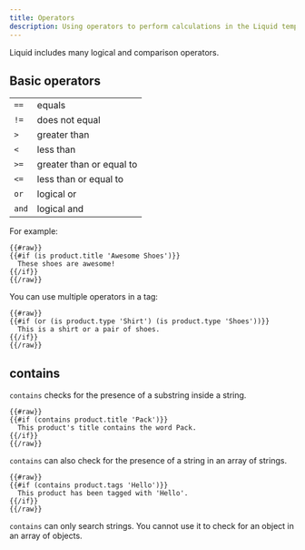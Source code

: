 ```yaml
---
title: Operators
description: Using operators to perform calculations in the Liquid template language.
---
```


Liquid includes many logical and comparison operators.

## Basic operators

<table>
  <tbody>
    <tr>
      <td><code>==</code></td>
      <td>equals</td>
    </tr>
    <tr>
      <td><code>!=</code></td>
      <td>does not equal</td>
    </tr>
    <tr>
      <td><code>&gt;</code></td>
      <td>greater than</td>
    </tr>
    <tr>
      <td><code>&lt;</code></td>
      <td>less than</td>
    </tr>
    <tr>
      <td><code>&gt;=</code></td>
      <td>greater than or equal to</td>
    </tr>
    <tr>
      <td><code>&lt;=</code></td>
      <td>less than or equal to</td>
    </tr>
    <tr>
      <td><code>or</code></td>
      <td>logical or</td>
    </tr>
    <tr>
      <td><code>and</code></td>
      <td>logical and</td>
    </tr>
  </tbody>
</table>

For example:

```liquid
{{#raw}}
{{#if (is product.title 'Awesome Shoes')}}
  These shoes are awesome!
{{/if}}
{{/raw}}
```

You can use multiple operators in a tag:

```liquid
{{#raw}}
{{#if (or (is product.type 'Shirt') (is product.type 'Shoes'))}}
  This is a shirt or a pair of shoes.
{{/if}}
{{/raw}}
```

## contains

`contains` checks for the presence of a substring inside a string.

```liquid
{{#raw}}
{{#if (contains product.title 'Pack')}}
  This product's title contains the word Pack.
{{/if}}
{{/raw}}
```

`contains` can also check for the presence of a string in an array of strings.

```liquid
{{#raw}}
{{#if (contains product.tags 'Hello')}}
  This product has been tagged with 'Hello'.
{{/if}}
{{/raw}}
```

`contains` can only search strings. You cannot use it to check for an object in an array of objects.
